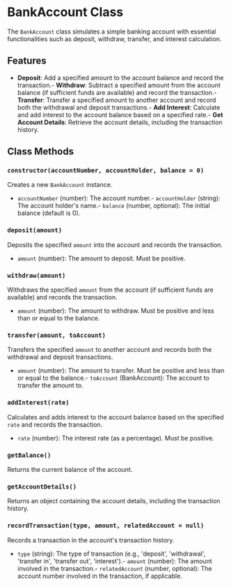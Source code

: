 # BankAccount Class
The `BankAccount` class simulates a simple banking account with essential functionalities such as deposit, withdraw, transfer, and interest calculation.
## Features
- **Deposit**: Add a specified amount to the account balance and record the transaction.- **Withdraw**: Subtract a specified amount from the account balance (if sufficient funds are available) and record the transaction.- **Transfer**: Transfer a specified amount to another account and record both the withdrawal and deposit transactions.- **Add Interest**: Calculate and add interest to the account balance based on a specified rate.- **Get Account Details**: Retrieve the account details, including the transaction history.
## Class Methods
### `constructor(accountNumber, accountHolder, balance = 0)`
Creates a new `BankAccount` instance.
- `accountNumber` (number): The account number.- `accountHolder` (string): The account holder's name.- `balance` (number, optional): The initial balance (default is 0).
### `deposit(amount)`
Deposits the specified `amount` into the account and records the transaction.
- `amount` (number): The amount to deposit. Must be positive.
### `withdraw(amount)`
Withdraws the specified `amount` from the account (if sufficient funds are available) and records the transaction.
- `amount` (number): The amount to withdraw. Must be positive and less than or equal to the balance.
### `transfer(amount, toAccount)`
Transfers the specified `amount` to another account and records both the withdrawal and deposit transactions.
- `amount` (number): The amount to transfer. Must be positive and less than or equal to the balance.- `toAccount` (BankAccount): The account to transfer the amount to.
### `addInterest(rate)`
Calculates and adds interest to the account balance based on the specified `rate` and records the transaction.
- `rate` (number): The interest rate (as a percentage). Must be positive.
### `getBalance()`
Returns the current balance of the account.
### `getAccountDetails()`
Returns an object containing the account details, including the transaction history.
### `recordTransaction(type, amount, relatedAccount = null)`
Records a transaction in the account's transaction history.
- `type` (string): The type of transaction (e.g., 'deposit', 'withdrawal', 'transfer in', 'transfer out', 'interest').- `amount` (number): The amount involved in the transaction.- `relatedAccount` (number, optional): The account number involved in the transaction, if applicable.
